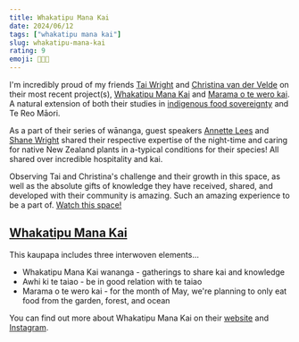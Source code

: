 ```yaml
---
title: Whakatipu Mana Kai
date: 2024/06/12
tags: ["whakatipu mana kai"]
slug: whakatipu-mana-kai
rating: 9
emoji: 🧑🏽‍🌾
---
```


I'm incredibly proud of my friends [Tai Wright](https://www.instagram.com/taiwrightt/) and [Christina van der Velde](https://www.instagram.com/christinavdvelde/) on their most recent project(s), [Whakatipu Mana Kai](https://www.instagram.com/whakatipumanakai/) and [Marama o te wero kai](https://www.instagram.com/p/C6gKisApZ77/). A natural extension of both their studies in [indigenous food sovereignty](https://profiles.auckland.ac.nz/el-sharp/teaching#:~:text=%2D%20MSc%20(GEOG)%3A%20Tai%20Wright%20%2D%20Indigenous%20Food%20sovereignty) and Te Reo Māori.


As a part of their series of wānanga, guest speakers [Annette Lees](https://www.alternativeendings.co.nz/about) and [Shane Wright](https://profiles.auckland.ac.nz/sd-wright) shared their respective expertise of the night-time and caring for native New Zealand plants in a-typical conditions for their species! All shared over incredible hospitality and kai.


Observing Tai and Christina's challenge and their growth in this space, as well as the absolute gifts of knowledge they have received, shared, and developed with their community is amazing. Such an amazing experience to be a part of. [Watch this space!](https://www.instagram.com/whakatipumanakai/)


## [Whakatipu Mana Kai](https://www.instagram.com/p/C6d3JTCp-Nv/)
This kaupapa includes three interwoven elements... 
- Whakatipu Mana Kai wananga - gatherings to share kai and knowledge 
- Awhi ki te taiao - be in good relation with te taiao
- Marama o te wero kai - for the month of May, we're planning to only eat food from the garden, forest, and ocean

You can find out more about Whakatipu Mana Kai on their [website](https://www.whakatipumanakai.co.nz/) and [Instagram](https://www.instagram.com/whakatipumanakai/).